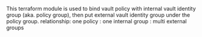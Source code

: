 This terraform module is used to bind vault policy with internal vault identity group (aka. policy group), then put external vault identity group under the policy group.
relationship: one policy : one internal group : multi external groups